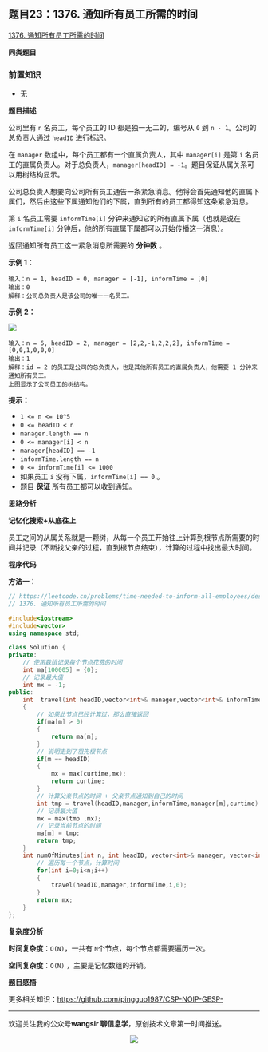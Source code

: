 ## 题目23：1376. 通知所有员工所需的时间

[1376. 通知所有员工所需的时间](https://leetcode.cn/problems/time-needed-to-inform-all-employees/)

**同类题目**



### 前置知识

- 无

**题目描述**

公司里有 `n` 名员工，每个员工的 ID 都是独一无二的，编号从 `0` 到 `n - 1`。公司的总负责人通过 `headID` 进行标识。

在 `manager` 数组中，每个员工都有一个直属负责人，其中 `manager[i]` 是第 `i` 名员工的直属负责人。对于总负责人，`manager[headID] = -1`。题目保证从属关系可以用树结构显示。

公司总负责人想要向公司所有员工通告一条紧急消息。他将会首先通知他的直属下属们，然后由这些下属通知他们的下属，直到所有的员工都得知这条紧急消息。

第 `i` 名员工需要 `informTime[i]` 分钟来通知它的所有直属下属（也就是说在 `informTime[i]` 分钟后，他的所有直属下属都可以开始传播这一消息）。

返回通知所有员工这一紧急消息所需要的 **分钟数** 。

 

**示例 1：**

```
输入：n = 1, headID = 0, manager = [-1], informTime = [0]
输出：0
解释：公司总负责人是该公司的唯一一名员工。
```

**示例 2：**

<img src ="https://cdn.jsdelivr.net/gh/pingguo1987/CSP-NOIP-GESP-/image/pic/二叉树/二叉树_题目23：1376. 通知所有员工所需的时间/graph.png" />

```
输入：n = 6, headID = 2, manager = [2,2,-1,2,2,2], informTime = [0,0,1,0,0,0]
输出：1
解释：id = 2 的员工是公司的总负责人，也是其他所有员工的直属负责人，他需要 1 分钟来通知所有员工。
上图显示了公司员工的树结构。
```

 

**提示：**

- `1 <= n <= 10^5`
- `0 <= headID < n`
- `manager.length == n`
- `0 <= manager[i] < n`
- `manager[headID] == -1`
- `informTime.length == n`
- `0 <= informTime[i] <= 1000`
- 如果员工 `i` 没有下属，`informTime[i] == 0` 。
- 题目 **保证** 所有员工都可以收到通知。



**思路分析**

**记忆化搜索+从底往上**

员工之间的从属关系就是一颗树，从每一个员工开始往上计算到根节点所需要的时间并记录（不断找父亲的过程，直到根节点结束），计算的过程中找出最大时间。

**程序代码**

**方法一**：

```c++
// https://leetcode.cn/problems/time-needed-to-inform-all-employees/description/
// 1376. 通知所有员工所需的时间

#include<iostream>
#include<vector>
using namespace std;

class Solution {
private:
    // 使用数组记录每个节点花费的时间
    int ma[100005] = {0};
    // 记录最大值
    int mx = -1;
public:
    int  travel(int headID,vector<int>& manager,vector<int>& informTime,int m,int curtime)
    {
        // 如果此节点已经计算过，那么直接返回
        if(ma[m] > 0)
        {
            return ma[m];
        }
        // 说明走到了祖先根节点
        if(m == headID)
        {
            mx = max(curtime,mx); 
            return curtime;
        }
        // 计算父亲节点的时间 + 父亲节点通知到自己的时间
        int tmp = travel(headID,manager,informTime,manager[m],curtime) + informTime[manager[m]];
        // 记录最大值
        mx = max(tmp ,mx);
        // 记录当前节点的时间
        ma[m] = tmp;
        return tmp;
    }
    int numOfMinutes(int n, int headID, vector<int>& manager, vector<int>& informTime) {
        // 遍历每一个节点，计算时间
        for(int i=0;i<n;i++)
        {           
            travel(headID,manager,informTime,i,0);
        }
        return mx;
    }
};

```

**复杂度分析**

**时间复杂度**：`O(N)`，一共有 `N`个节点，每个节点都需要遍历一次。

**空间复杂度**：`O(N)` ，主要是记忆数组的开销。



**题目感悟**



更多相关知识：https://github.com/pingguo1987/CSP-NOIP-GESP-

---

欢迎关注我的公众号**wangsir 聊信息学**，原创技术文章第一时间推送。

<center>
    <img src="https://cdn.jsdelivr.net/gh/pingguo1987/CSP-NOIP-GESP-/image/pic/公众号-扫码版.png">
</center>
